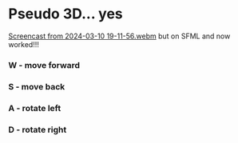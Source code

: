 # Pseudo 3D... yes 
[Screencast from 2024-03-10 19-11-56.webm](https://github.com/mypzik3D/pseudo3D/assets/149926497/90243d8d-8d27-410d-9121-20dc67beb5c2) 
but on SFML and now worked!!! 
### W - move forward 
### S - move back 
### A - rotate left 
### D - rotate right 
